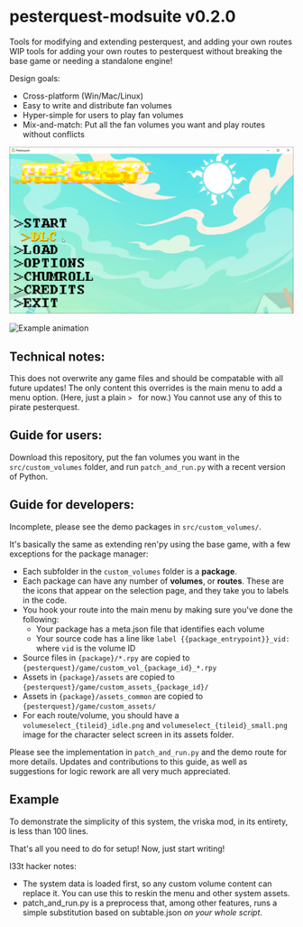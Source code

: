 # pesterquest-modsuite v0.2.0
Tools for modifying and extending pesterquest, and adding your own routes
WIP tools for adding your own routes to pesterquest without breaking the base game or needing a standalone engine!

Design goals:

- Cross-platform (Win/Mac/Linux)
- Easy to write and distribute fan volumes
- Hyper-simple for users to play fan volumes
- Mix-and-match: Put all the fan volumes you want and play routes without conflicts

![Example menu](./doc/2019-11-04_22_02_41-Pesterquest.png)

![Example animation](./doc/pq-ms-2.gif)

## Technical notes:

This does not overwrite any game files and should be compatable with all future updates!
The only content this overrides is the main menu to add a menu option. (Here, just a plain `> ` for now.)
You cannot use any of this to pirate pesterquest. 

## Guide for users:

Download this repository, put the fan volumes you want in the `src/custom_volumes` folder, and run `patch_and_run.py` with a recent version of Python.

## Guide for developers:

Incomplete, please see the demo packages in `src/custom_volumes/`.

It's basically the same as extending ren'py using the base game, with a few exceptions for the package manager:
- Each subfolder in the `custom_volumes` folder is a **package**.
- Each package can have any number of **volumes**, or **routes**. These are the icons that appear on the selection page, and they take you to labels in the code.
- You hook your route into the main menu by making sure you've done the following:
    - Your package has a meta.json file that identifies each volume
    - Your source code has a line like `label {{package_entrypoint}}_vid:` where `vid` is the volume ID
- Source files in `{package}/*.rpy` are copied to `{pesterquest}/game/custom_vol_{package_id}_*.rpy`
- Assets in `{package}/assets` are copied to `{pesterquest}/game/custom_assets_{package_id}/`
- Assets in `{package}/assets_common` are copied to `{pesterquest}/game/custom_assets/`
- For each route/volume, you should have a `volumeselect_{tileid}_idle.png` and `volumeselect_{tileid}_small.png` image for the character select screen in its assets folder.

Please see the implementation in `patch_and_run.py` and the demo route for more details.
Updates and contributions to this guide, as well as suggestions for logic rework are all very much appreciated. 

## Example

To demonstrate the simplicity of this system, the vriska mod, in its entirety, is less than 100 lines.

That's all you need to do for setup! Now, just start writing!

l33t hacker notes:
- The system data is loaded first, so any custom volume content can replace it. You can use this to reskin the menu and other system assets. 
- patch_and_run.py is a preprocess that, among other features, runs a simple substitution based on subtable.json *on your whole script*. 
